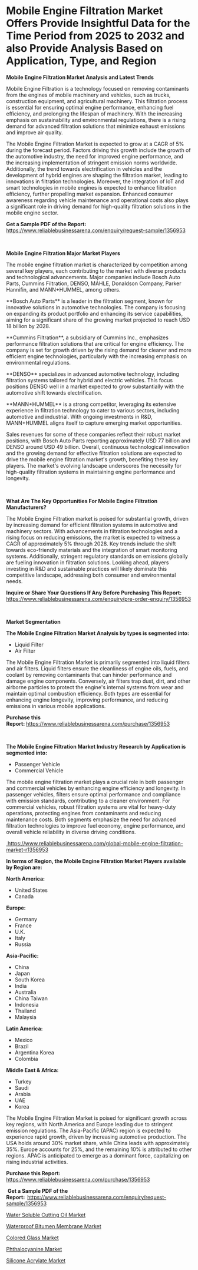 <p><h1>Mobile Engine Filtration Market Offers Provide Insightful Data for the Time Period from 2025 to 2032 and also Provide Analysis Based on Application, Type, and Region</h1></p><p><strong>Mobile Engine Filtration Market Analysis and Latest Trends</strong></p>
<p><p>Mobile Engine Filtration is a technology focused on removing contaminants from the engines of mobile machinery and vehicles, such as trucks, construction equipment, and agricultural machinery. This filtration process is essential for ensuring optimal engine performance, enhancing fuel efficiency, and prolonging the lifespan of machinery. With the increasing emphasis on sustainability and environmental regulations, there is a rising demand for advanced filtration solutions that minimize exhaust emissions and improve air quality.</p><p>The Mobile Engine Filtration Market is expected to grow at a CAGR of 5% during the forecast period. Factors driving this growth include the growth of the automotive industry, the need for improved engine performance, and the increasing implementation of stringent emission norms worldwide. Additionally, the trend towards electrification in vehicles and the development of hybrid engines are shaping the filtration market, leading to innovations in filtration technologies. Moreover, the integration of IoT and smart technologies in mobile engines is expected to enhance filtration efficiency, further propelling market expansion. Enhanced consumer awareness regarding vehicle maintenance and operational costs also plays a significant role in driving demand for high-quality filtration solutions in the mobile engine sector.</p></p>
<p><strong>Get a Sample PDF of the Report:&nbsp;</strong> <a href="https://www.reliablebusinessarena.com/enquiry/request-sample/1356953?utm_campaign=2033&utm_medium=2&utm_source=Github&utm_content=ia&utm_term=28022025&utm_id=mobile-engine-filtration">https://www.reliablebusinessarena.com/enquiry/request-sample/1356953</a></p>
<p>&nbsp;</p>
<p><strong>Mobile Engine Filtration Major Market Players</strong></p>
<p><p>The mobile engine filtration market is characterized by competition among several key players, each contributing to the market with diverse products and technological advancements. Major companies include Bosch Auto Parts, Cummins Filtration, DENSO, MAHLE, Donaldson Company, Parker Hannifin, and MANN+HUMMEL, among others.</p><p>**Bosch Auto Parts** is a leader in the filtration segment, known for innovative solutions in automotive technologies. The company is focusing on expanding its product portfolio and enhancing its service capabilities, aiming for a significant share of the growing market projected to reach USD 18 billion by 2028.</p><p>**Cummins Filtration**, a subsidiary of Cummins Inc., emphasizes performance filtration solutions that are critical for engine efficiency. The company is set for growth driven by the rising demand for cleaner and more efficient engine technologies, particularly with the increasing emphasis on environmental regulations.</p><p>**DENSO** specializes in advanced automotive technology, including filtration systems tailored for hybrid and electric vehicles. This focus positions DENSO well in a market expected to grow substantially with the automotive shift towards electrification. </p><p>**MANN+HUMMEL** is a strong competitor, leveraging its extensive experience in filtration technology to cater to various sectors, including automotive and industrial. With ongoing investments in R&D, MANN+HUMMEL aligns itself to capture emerging market opportunities.</p><p>Sales revenues for some of these companies reflect their robust market positions, with Bosch Auto Parts reporting approximately USD 77 billion and DENSO around USD 49 billion. Overall, continuous technological innovation and the growing demand for effective filtration solutions are expected to drive the mobile engine filtration market's growth, benefiting these key players. The market's evolving landscape underscores the necessity for high-quality filtration systems in maintaining engine performance and longevity.</p></p>
<p>&nbsp;</p>
<p><strong>What Are The Key Opportunities For Mobile Engine Filtration Manufacturers?</strong></p>
<p><p>The Mobile Engine Filtration market is poised for substantial growth, driven by increasing demand for efficient filtration systems in automotive and machinery sectors. With advancements in filtration technologies and a rising focus on reducing emissions, the market is expected to witness a CAGR of approximately 5% through 2028. Key trends include the shift towards eco-friendly materials and the integration of smart monitoring systems. Additionally, stringent regulatory standards on emissions globally are fueling innovation in filtration solutions. Looking ahead, players investing in R&D and sustainable practices will likely dominate this competitive landscape, addressing both consumer and environmental needs.</p></p>
<p><strong>Inquire or Share Your Questions If Any Before Purchasing This Report:</strong> <a href="https://www.reliablebusinessarena.com/enquiry/pre-order-enquiry/1356953?utm_campaign=2033&utm_medium=2&utm_source=Github&utm_content=ia&utm_term=28022025&utm_id=mobile-engine-filtration">https://www.reliablebusinessarena.com/enquiry/pre-order-enquiry/1356953</a></p>
<p>&nbsp;</p>
<p><strong>Market Segmentation</strong></p>
<p><strong>The Mobile Engine Filtration Market Analysis by types is segmented into:</strong></p>
<p><ul><li>Liquid Filter</li><li>Air Filter</li></ul></p>
<p><p>The Mobile Engine Filtration Market is primarily segmented into liquid filters and air filters. Liquid filters ensure the cleanliness of engine oils, fuels, and coolant by removing contaminants that can hinder performance and damage engine components. Conversely, air filters trap dust, dirt, and other airborne particles to protect the engine's internal systems from wear and maintain optimal combustion efficiency. Both types are essential for enhancing engine longevity, improving performance, and reducing emissions in various mobile applications.</p></p>
<p><strong>Purchase this Report:&nbsp;</strong><a href="https://www.reliablebusinessarena.com/purchase/1356953?utm_campaign=2033&utm_medium=2&utm_source=Github&utm_content=ia&utm_term=28022025&utm_id=mobile-engine-filtration">https://www.reliablebusinessarena.com/purchase/1356953</a></p>
<p>&nbsp;</p>
<p><strong>The Mobile Engine Filtration Market Industry Research by Application is segmented into:</strong></p>
<p><ul><li>Passenger Vehicle</li><li>Commercial Vehicle</li></ul></p>
<p><p>The mobile engine filtration market plays a crucial role in both passenger and commercial vehicles by enhancing engine efficiency and longevity. In passenger vehicles, filters ensure optimal performance and compliance with emission standards, contributing to a cleaner environment. For commercial vehicles, robust filtration systems are vital for heavy-duty operations, protecting engines from contaminants and reducing maintenance costs. Both segments emphasize the need for advanced filtration technologies to improve fuel economy, engine performance, and overall vehicle reliability in diverse driving conditions.</p></p>
<p><a href="https://www.reliablebusinessarena.com/global-mobile-engine-filtration-market-r1356953?utm_campaign=2033&utm_medium=2&utm_source=Github&utm_content=ia&utm_term=28022025&utm_id=mobile-engine-filtration">&nbsp;https://www.reliablebusinessarena.com/global-mobile-engine-filtration-market-r1356953</a></p>
<p><strong>In terms of Region, the Mobile Engine Filtration Market Players available by Region are:</strong></p>
<p>
    <p> <strong> North America: </strong>
        <ul>
            <li>United States</li>
            <li>Canada</li>
        </ul>
        </p> 
    <p> <strong> Europe: </strong>
        <ul>
            <li>Germany</li>
            <li>France</li>
            <li>U.K.</li>
            <li>Italy</li>
            <li>Russia</li>
        </ul>
        </p> 
    <p> <strong> Asia-Pacific: </strong>
        <ul>
            <li>China</li>
            <li>Japan</li>
            <li>South Korea</li>
            <li>India</li>
            <li>Australia</li>
            <li>China Taiwan</li>
            <li>Indonesia</li>
            <li>Thailand</li>
            <li>Malaysia</li>
        </ul>
        </p> 
    <p> <strong> Latin America: </strong>
        <ul>
            <li>Mexico</li>
            <li>Brazil</li>
            <li>Argentina Korea</li>
            <li>Colombia</li>
        </ul>
        </p> 
    <p> <strong> Middle East & Africa: </strong>
        <ul>
            <li>Turkey</li>
            <li>Saudi</li>
            <li>Arabia</li>
            <li>UAE</li>
            <li>Korea</li>
        </ul>
    </p>
    </p>
<p><p>The Mobile Engine Filtration Market is poised for significant growth across key regions, with North America and Europe leading due to stringent emission regulations. The Asia-Pacific (APAC) region is expected to experience rapid growth, driven by increasing automotive production. The USA holds around 30% market share, while China leads with approximately 35%. Europe accounts for 25%, and the remaining 10% is attributed to other regions. APAC is anticipated to emerge as a dominant force, capitalizing on rising industrial activities.</p></p>
<p><strong>Purchase this Report: </strong><a href="https://www.reliablebusinessarena.com/purchase/1356953?utm_campaign=2033&utm_medium=2&utm_source=Github&utm_content=ia&utm_term=28022025&utm_id=mobile-engine-filtration">https://www.reliablebusinessarena.com/purchase/1356953</a></p>
<p>&nbsp;<strong>Get a Sample PDF of the Report:&nbsp;&nbsp;</strong><a href="https://www.reliablebusinessarena.com/enquiry/request-sample/1356953?utm_campaign=2033&utm_medium=2&utm_source=Github&utm_content=ia&utm_term=28022025&utm_id=mobile-engine-filtration">https://www.reliablebusinessarena.com/enquiry/request-sample/1356953</a></p>
<p><strong></strong></p>
<p><p><a href="https://github.com/raquinyagua/Market-Research-Report-List-1/blob/main/water-soluble-cutting-oil-market.md?utm_campaign=2033&utm_medium=2&utm_source=Github&utm_content=ia&utm_term=28022025&utm_id=mobile-engine-filtration">Water Soluble Cutting Oil Market</a></p><p><a href="https://github.com/shirlantosx7/Market-Research-Report-List-1/blob/main/waterproof-bitumen-membrane-market.md?utm_campaign=2033&utm_medium=2&utm_source=Github&utm_content=ia&utm_term=28022025&utm_id=mobile-engine-filtration">Waterproof Bitumen Membrane Market</a></p><p><a href="https://github.com/amoakuolaopa/Market-Research-Report-List-1/blob/main/colored-glass-market.md?utm_campaign=2033&utm_medium=2&utm_source=Github&utm_content=ia&utm_term=28022025&utm_id=mobile-engine-filtration">Colored Glass Market</a></p><p><a href="https://github.com/ivvrgibi/Market-Research-Report-List-1/blob/main/phthalocyanine-market.md?utm_campaign=2033&utm_medium=2&utm_source=Github&utm_content=ia&utm_term=28022025&utm_id=mobile-engine-filtration">Phthalocyanine Market</a></p><p><a href="https://github.com/ziwersekos/Market-Research-Report-List-1/blob/main/silicone-acrylate-market.md?utm_campaign=2033&utm_medium=2&utm_source=Github&utm_content=ia&utm_term=28022025&utm_id=mobile-engine-filtration">Silicone Acrylate Market</a></p></p>